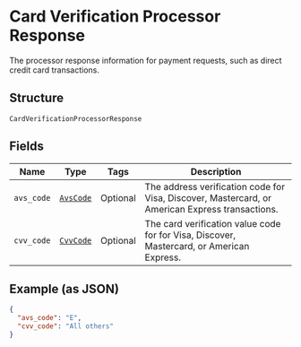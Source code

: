 
# Card Verification Processor Response

The processor response information for payment requests, such as direct credit card transactions.

## Structure

`CardVerificationProcessorResponse`

## Fields

| Name | Type | Tags | Description |
|  --- | --- | --- | --- |
| `avs_code` | [`AvsCode`](../../doc/models/avs-code.md) | Optional | The address verification code for Visa, Discover, Mastercard, or American Express transactions. |
| `cvv_code` | [`CvvCode`](../../doc/models/cvv-code.md) | Optional | The card verification value code for for Visa, Discover, Mastercard, or American Express. |

## Example (as JSON)

```json
{
  "avs_code": "E",
  "cvv_code": "All others"
}
```

